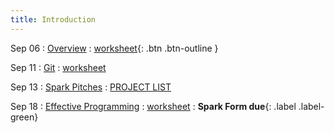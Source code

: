 ```yaml
---
title: Introduction
---
```


Sep 06 
: [Overview](https://github.com/gallettilance/Data-Science-Fundamentals/raw/main/lecture_00/00_CS_506_Overview.pdf) 
  : [worksheet](https://github.com/gallettilance/Data-Science-Fundamentals/blob/main/lecture_/worksheet_00.ipynb){: .btn .btn-outline }

Sep 11 
: [Git](https://github.com/gallettilance/Data-Science-Fundamentals/raw/main/lecture_01/01_Git.pdf) 
  : [worksheet](https://github.com/gallettilance/Data-Science-Fundamentals/blob/main/lecture_/worksheet_01.ipynb)

Sep 13 
: [Spark Pitches](https://docs.google.com/presentation/d/1XcuE421eNnpdMXymouuF8r1vKG-CLNmvSz4c8Zh8ZJg/edit?usp=sharing)
  : [PROJECT LIST](https://docs.google.com/spreadsheets/d/1l96NRpCe63Azn4L_qCl9Q8VJmGt_SA9iUF_YFoh0Hgc/edit?usp=sharing) 

Sep 18 
: [Effective Programming](https://github.com/gallettilance/Data-Science-Fundamentals/raw/main/lecture_02/02_Clean_Code.pdf) 
  : [worksheet](https://github.com/gallettilance/Data-Science-Fundamentals/blob/main/lecture_/worksheet_02.ipynb) 
    : **Spark Form due**{: .label .label-green} 
